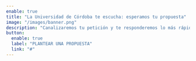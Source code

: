 ```yaml
---
enable: true
title: "La Universidad de Córdoba te escucha: esperamos tu propuesta"
image: "/images/banner.png"
description: "Canalizaremos tu petición y te responderemos lo más rápido posible para ofrecerte una respuesta de calidad."
button:
  enable: true
  label: "PLANTEAR UNA PROPUESTA"
  link: "#"
---
```

